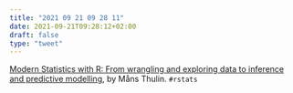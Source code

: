 ```yaml
---
title: "2021 09 21 09 28 11"
date: 2021-09-21T09:28:12+02:00
draft: false
type: "tweet"
---
```

[Modern Statistics with R: From wrangling and exploring data to inference and predictive modelling](http://www.modernstatisticswithr.com/), by Måns Thulin. `#rstats`
